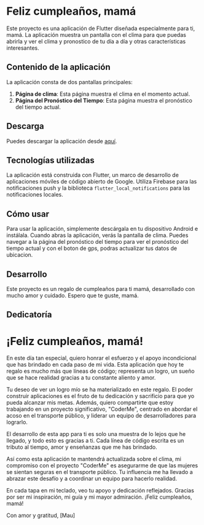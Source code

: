 # Feliz cumpleaños, mamá

Este proyecto es una aplicación de Flutter diseñada especialmente para ti, mamá. La aplicación muestra un pantalla con el clima para que puedas abrirla y ver el clima y pronostico de tu día a día y otras características interesantes.

## Contenido de la aplicación

La aplicación consta de dos pantallas principales:

1. **Página de clima**: Esta página muestra el clima en el momento actual.
2. **Página del Pronóstico del Tiempo**: Esta página muestra el pronóstico del tiempo actual.

## Descarga
Puedes descargar la aplicación desde [aquí](URL_DE_DESCARGA).

## Tecnologías utilizadas

La aplicación está construida con Flutter, un marco de desarrollo de aplicaciones móviles de código abierto de Google. Utiliza Firebase para las notificaciones push y la biblioteca `flutter_local_notifications` para las notificaciones locales.

## Cómo usar

Para usar la aplicación, simplemente descárgala en tu dispositivo Android e instálala. Cuando abras la aplicación, verás la pantalla de clima. Puedes navegar a la página del pronóstico del tiempo para ver el pronóstico del tiempo actual y con el boton de gps, podras actualizar tus datos de ubicacion.

## Desarrollo

Este proyecto es un regalo de cumpleaños para ti mamá, desarrollado con mucho amor y cuidado. Espero que te guste, mamá.

## Dedicatoría

# ¡Feliz cumpleaños, mamá!

En este día tan especial, quiero honrar el esfuerzo y el apoyo incondicional que has brindado en cada paso de mi vida. Esta aplicación que hoy te regalo es mucho más que líneas de código; representa un logro, un sueño que se hace realidad gracias a tu constante aliento y amor.

Tu deseo de ver un logro mío se ha materializado en este regalo. El poder construir aplicaciones es el fruto de tu dedicación y sacrificio para que yo pueda alcanzar mis metas. Además, quiero compartirte que estoy trabajando en un proyecto significativo, "CoderMe", centrado en abordar el acoso en el transporte público, y liderar un equipo de desarrolladores para lograrlo.

El desarrollo de esta app para ti es solo una muestra de lo lejos que he llegado, y todo esto es gracias a ti. Cada línea de código escrita es un tributo al tiempo, amor y enseñanzas que me has brindado.

Así como esta aplicación te mantendrá actualizada sobre el clima, mi compromiso con el proyecto "CoderMe" es asegurarme de que las mujeres se sientan seguras en el transporte público. Tu influencia me ha llevado a abrazar este desafío y a coordinar un equipo para hacerlo realidad.

En cada tapa en mi teclado, veo tu apoyo y dedicación reflejados. Gracias por ser mi inspiración, mi guía y mi mayor admiración. ¡Feliz cumpleaños, mamá!

Con amor y gratitud,
[Mau]
